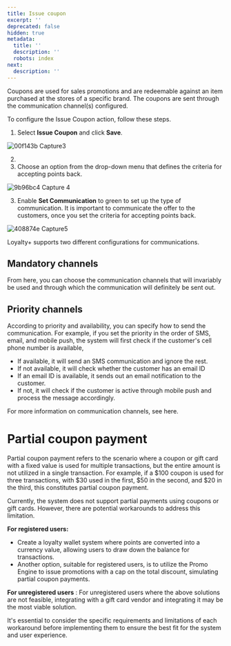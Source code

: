 ```yaml
---
title: Issue coupon
excerpt: ''
deprecated: false
hidden: true
metadata:
  title: ''
  description: ''
  robots: index
next:
  description: ''
---
```

Coupons are used for sales promotions and are redeemable against an item purchased at the stores of a specific brand. The coupons are sent through the communication channel(s) configured.

To configure the Issue Coupon action, follow these steps.

1. Select **Issue Coupon** and click **Save**.

![00f143b Capture3](https://files.readme.io/00f143b-Capture3.PNG)

2.
3. Choose an option from the drop-down menu that defines the criteria for accepting points back.

![9b96bc4 Capture 4](https://files.readme.io/9b96bc4-Capture_4.png)

3. Enable **Set Communication** to green to set up the type of communication. It is important to communicate the offer to the customers, once you set the criteria for accepting points back.

![408874e Capture5](https://files.readme.io/408874e-Capture5.PNG)

Loyalty+ supports two different configurations for communications.

## Mandatory channels

From here, you can choose the communication channels that will invariably be used and through which the communication will definitely be sent out.

## Priority channels

According to priority and availability, you can specify how to send the communication. For example, if you set the priority in the order of SMS, email, and mobile push, the system will first check if the customer's cell phone number is available,

* If available, it will send an SMS communication and ignore the rest.
* If not available, it will check whether the customer has an email ID
* If an email ID is available, it sends out an email notification to the customer.
* If not, it will check if the customer is active through mobile push and process the message accordingly.  

For more information on communication channels, see here.

# Partial coupon payment

Partial coupon payment refers to the scenario where a coupon or gift card with a fixed value is used for multiple transactions, but the entire amount is not utilized in a single transaction. For example, if a $100 coupon is used for three transactions, with $30 used in the first, $50 in the second, and $20 in the third, this constitutes partial coupon payment.

Currently, the system does not support partial payments using coupons or gift cards. However, there are potential workarounds to address this limitation. 

**For registered users:** 

* Create a loyalty wallet system where points are converted into a currency value, allowing users to draw down the balance for transactions. 
* Another option, suitable for registered users, is to utilize the Promo Engine to issue promotions with a cap on the total discount, simulating partial coupon payments. 

**For unregistered users** : For unregistered users where the above solutions are not feasible, integrating with a gift card vendor and integrating it may be the most viable solution.

It's essential to consider the specific requirements and limitations of each workaround before implementing them to ensure the best fit for the system and user experience.
